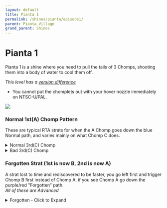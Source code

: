 ```yaml
---
layout: default 
title: Pianta 1
permalink: /shines/pianta/episode1/
parent: Pianta Village
grand_parent: Shines
---
```

# Pianta 1 

Pianta 1 is a shine where you need to pull the tails of 3 Chomps, shooting them into a body of water to cool them off.  

*This level has a [version difference](/sms-guide/game/versiondifferences)*  

- You cannot put the chomplets out with your hover nozzle immediately on NTSC-U/PAL. 

<img src="https://i.imgur.com/fw4J7TW.png">  

### Normal 1st(A) Chomp Pattern  
These are typical RTA strats for when the A Chomp goes down the blue Normal path, and varies mainly on what Chomp C does.  

<details markdown="block">
  <summary markdown="span">
    Normal 3rd(C) Chomp 
  </summary>
  {: .text-gamma}
#### Wait at Wall  
*Beginner and NTSC-U/PAL Friendly, use spam sprays instead of hover*  
{% include yt.html id="_ZkoUbYRWrk" %}  

#### Bait Chomp  
*Beginner and NTSC-U/PAL Friendly, use spam sprays instead of hover*  
{% include yt.html id="BO18jxRH70M" %}  

#### Slide Past  
*Advanced*  
{% include yt.html id="Bz_l6_86h-Q" %}  
</details>   

<details markdown="block">
  <summary markdown="span">
    Bad 3rd(C) Chomp  
  </summary>
  {: .text-gamma}
#### Typical RTA Strat  
*Beginner and NTSC-U/PAL Friendly*  
{% include yt.html id="tJDFV1A7was" %}  

#### Down Bad  
*Advanced*  
{% include yt.html id="Viy4GiOKJXw" %}  
</details>   


### Forgotten Strat (1st is now B, 2nd is now A)   

A strat lost to time and rediscovered to be faster, you go left first and trigger Chomp B first instead of Chomp A, if you see Chomp A go down the purple/red "Forgotten" path.  
*All of these are Advanced*  

<details markdown="block">
  <summary markdown="span">
    Forgotten - Click to Expand
  </summary>
  {: .text-gamma}
#### Good 2nd(A), Good 3rd(C).  
{% include yt.html id="Bz_l6_86h-Q" %}  

#### **Bad 2nd(A)**, Good 3rd(C).  
{% include yt.html id="tDcJhRAA9_Y" %}  

#### Good 2nd(A), **Bad 3rd(C). Early**  
*If you are early, you can bait the chomp back, Otherwise, do [typical RTA strat or Down Bad](#typical-rta-strat)*  
{% include yt.html id="YMXdBLGHEEc" %}  
</details>   
